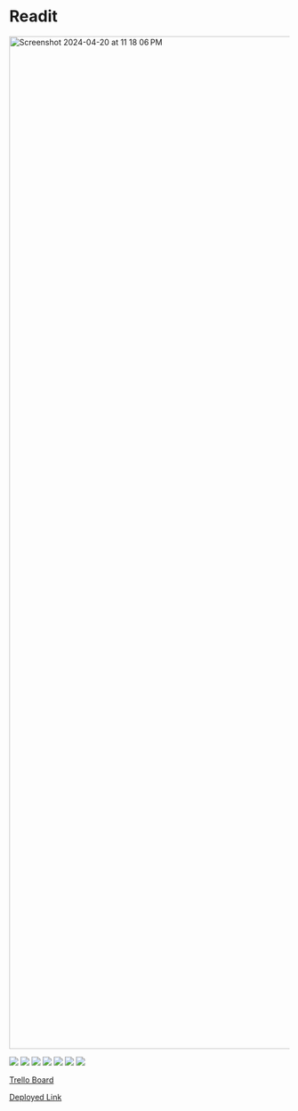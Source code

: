 # Readit

<img width="1820" alt="Screenshot 2024-04-20 at 11 18 06 PM" src="https://github.com/Bpost129/readit/assets/54043400/22afc1f2-0cff-4739-bedc-5a1c6e618c6f">


<img src="https://img.shields.io/badge/CSS3-1572B6.svg?style=for-the-badge&logo=CSS3&logoColor=white"> <img src="https://img.shields.io/badge/HTML5-E34F26.svg?style=for-the-badge&logo=HTML5&logoColor=white"> <img src="https://img.shields.io/badge/JavaScript-F7DF1E.svg?style=for-the-badge&logo=JavaScript&logoColor=black"> <img src="https://img.shields.io/badge/Git-F05032.svg?style=for-the-badge&logo=Git&logoColor=white"> <img src="https://img.shields.io/badge/Mongoose-880000.svg?style=for-the-badge&logo=Mongoose&logoColor=white"> <img src="https://img.shields.io/badge/MongoDB-47A248.svg?style=for-the-badge&logo=MongoDB&logoColor=white"> <img src="https://img.shields.io/badge/Express-000000.svg?style=for-the-badge&logo=Express&logoColor=white"> <img src="">

[Trello Board](https://trello.com/b/jpyxGCQH/readit)

[Deployed Link](https://readit-bp.fly.dev/)


